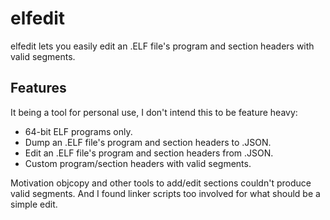 # elfedit
elfedit lets you easily edit an .ELF file's program and section headers with valid segments.

## Features
It being a tool for personal use, I don't intend this to be feature heavy:
* 64-bit ELF programs only.
* Dump an .ELF file's program and section headers to .JSON.
* Edit an .ELF file's program and section headers from .JSON.
* Custom program/section headers with valid segments.

Motivation
objcopy and other tools to add/edit sections couldn't produce valid segments. And I found linker scripts too involved for what should be a simple edit.
